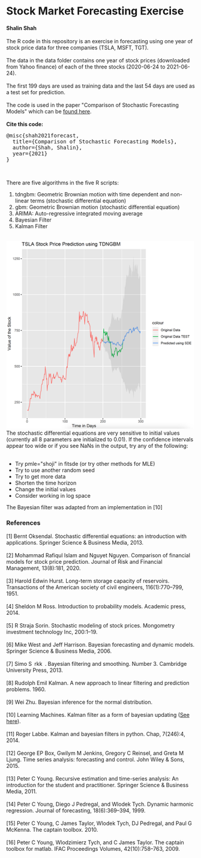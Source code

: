 # Stock Market Forecasting Exercise
#### Shalin Shah
The R code in this repository is an exercise in forecasting using one year of stock price data for three companies (TSLA, MSFT, TGT).
<br><br>
The data in the data folder contains one year of stock prices (downloaded from Yahoo finance) of each of the three stocks (2020-06-24 to 2021-06-24).<br><br>
The first 199 days are used as training data and the last 54 days are used as a test set for prediction.<br><br>
The code is used in the paper "Comparison of Stochastic Forecasting Models" which can be <a href="https://doi.org/10.31219/osf.io/7fepu">found here</a>.<br><br>
<b>Cite this code:</b>
<pre>
@misc{shah2021forecast,
  title={Comparison of Stochastic Forecasting Models},
  author={Shah, Shalin},
  year={2021}
}
</pre><br>
There are five algorithms in the five R scripts:<br>
<ol>
  <li>tdngbm: Geometric Brownian motion with time dependent and non-linear terms (stochastic differential equation)</li>
  <li>gbm: Geometric Brownian motion (stochastic differential equation)</li>
  <li>ARIMA: Auto-regressive integrated moving average</li>
  <li>Bayesian Filter</li>
  <li>Kalman Filter</li>
</ol>
<br>
<img src="images/tdngbm_tsla.png" height="500" width="500" alt="TDNGBM Predictions for Tesla" title="TDNGBM Predictions for Tesla">
<br>
The stochastic differential equations are very sensitive to initial values (currently all 8 parameters are initialized to 0.01). If the confidence intervals appear too wide or if you see NaNs in the output, try any of the following:
<br><br>
<ul>
<li>Try pmle="shoji" in fitsde (or try other methods for MLE)</li>
<li>Try to use another random seed</li>
<li>Try to get more data</li>
<li>Shorten the time horizon</li>
<li>Change the initial values</li>
<li>Consider working in log space</li>
</ul>
The Bayesian filter was adapted from an implementation in [10]<br>
<h3>References</h3>
[1] Bernt Oksendal. Stochastic differential equations: an introduction with applications. Springer Science & Business Media, 2013.<br><br>
[2] Mohammad Rafiqul Islam and Nguyet Nguyen. Comparison of financial models for stock price prediction. Journal of Risk and Financial Management, 13(8):181, 2020.<br><br>
[3] Harold Edwin Hurst. Long-term storage capacity of reservoirs. Transactions of the American society of civil engineers, 116(1):770–799, 1951.<br><br>
[4] Sheldon M Ross. Introduction to probability models. Academic press, 2014.<br><br>
[5] R Straja Sorin. Stochastic modeling of stock prices. Mongometry investment technology Inc, 200:1–19.<br><br>
[6] Mike West and Jeff Harrison. Bayesian forecasting and dynamic models. Springer Science & Business Media, 2006.<br><br>
[7] Simo S rkk . Bayesian filtering and smoothing. Number 3. Cambridge University Press, 2013.<br><br>
[8] Rudolph Emil Kalman. A new approach to linear filtering and prediction problems. 1960.<br><br>
[9] Wei Zhu. Bayesian inference for the normal distribution.<br><br>
[10] Learning Machines. Kalman filter as a form of bayesian updating (<a href="https://www.r-bloggers.com/2020/07/kalman-filter-as-a-form-of-bayesian-updating/">See here</a>).<br><br>
[11] Roger Labbe. Kalman and bayesian filters in python. Chap, 7(246):4, 2014.<br><br>
[12] George EP Box, Gwilym M Jenkins, Gregory C Reinsel, and Greta M Ljung. Time series analysis: forecasting and control. John Wiley & Sons, 2015.<br><br>
[13] Peter C Young. Recursive estimation and time-series analysis: An introduction for the student and practitioner. Springer Science & Business Media, 2011.<br><br>
[14] Peter C Young, Diego J Pedregal, and Wlodek Tych. Dynamic harmonic regression. Journal of forecasting, 18(6):369–394, 1999.<br><br>
[15] Peter C Young, C James Taylor, Wlodek Tych, DJ Pedregal, and Paul G McKenna. The captain toolbox. 2010.<br><br>
[16] Peter C Young, Wlodzimierz Tych, and C James Taylor. The captain toolbox for matlab. IFAC Proceedings Volumes, 42(10):758–763, 2009.<br><br>

